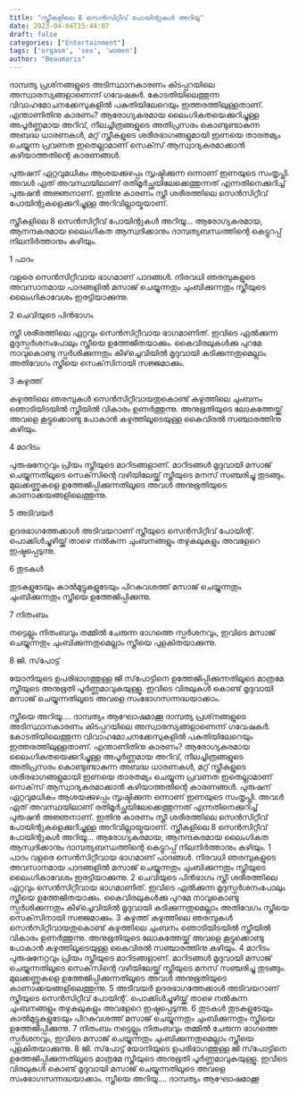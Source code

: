 ```yaml
---
title: "സ്ത്രീകളിലെ 8 സെന്‍സിറ്റീവ് പോയിന്റുകള്‍ അറിയൂ"
date: 2023-04-04T15:44:07
draft: false
categories: ["Entertainment"]
tags: ['orgasm', 'sex', 'women']
author: "Beaumaris"
---
```


ദാമ്പത്യ പ്രശ്‌നങ്ങളുടെ അടിസ്ഥാനകാരണം കിടപ്പറയിലെ അസ്വാരസ്യങ്ങളാണെന്ന് ഗവേഷകര്‍. കോടതിയിലെത്തുന്ന വിവാഹമോചനക്കേസുകളില്‍ പകുതിയിലേറെയും ഇത്തരത്തിലുള്ളതാണ്. എന്താണിതിനു കാരണം? ആരോഗ്യകരമായ ലൈംഗികതയെക്കുറിച്ചുള്ള അപൂര്‍ണ്ണമായ അറിവ്, നീലച്ചിത്രങ്ങളുടെ അതിപ്രസരം കൊണ്ടുണ്ടാകുന്ന അബദ്ധ ധാരണകള്‍, മറ്റ് സ്ത്രീകളുടെ ശരീരഭാഗങ്ങളുമായി ഇണയെ താരതമ്യം ചെയ്യുന്ന പ്രവണത ഇതെല്ലാമാണ് സെക്‌സ് ആസ്വാദ്യകരമാക്കാന്‍ കഴിയാത്തതിന്റെ കാരണങ്ങള്‍.

പുരുഷന് ഏറ്റവുമധികം ആശയക്കുഴപ്പം സൃഷ്ടിക്കുന്ന ഒന്നാണ് ഇണയുടെ സംതൃപ്തി. അവള്‍ ഏത് അവസ്ഥയിലാണ് രതിമൂര്‍ച്ഛയിലേക്കെത്തുന്നത് എന്നതിനെക്കുറിച്ച് പുരുഷന്‍ അജ്ഞനാണ്. ഇതിനു കാരണം സ്ത്രീ ശരീരത്തിലെ സെന്‍സിറ്റീവ് പോയിന്റുകളെക്കുറിച്ചുള്ള അറിവില്ലായ്മയാണ്.

സ്ത്രീകളിലെ 8 സെന്‍സിറ്റീവ് പോയിന്റുകള്‍ അറിയൂ… ആരോഗ്യകരമായ, ആനന്ദകരമായ ലൈംഗികത ആസ്വദിക്കാനും ദാമ്പത്യബന്ധത്തിന്റെ കെട്ടുറപ്പ് നിലനിര്‍ത്താനും കഴിയും.

1 പാദം

വളരെ സെന്‍സിറ്റീവായ ഭാഗമാണ് പാദങ്ങള്‍. നിരവധി ഞരമ്പുകളുടെ അവസാനമായ പാദങ്ങളില്‍ മസാജ് ചെയ്യുന്നതും ചുംബിക്കുന്നതും സ്ത്രീയുടെ ലൈംഗികാവേശം ഇരട്ടിയാക്കുന്നു.

2 ചെവിയുടെ പിന്‍ഭാഗം

സ്ത്രീ ശരീരത്തിലെ ഏറ്റവും സെന്‍സിറ്റീവായ ഭാഗമാണിത്. ഇവിടെ ഏല്‍ക്കുന്ന മൃദുസ്പര്‍ശനംപോലും സ്ത്രീയെ ഉത്തേജിതയാക്കും. കൈവിരലുകള്‍ക്കു പുറമേ നാവുകൊണ്ടു സ്പര്‍ശിക്കുന്നതും കീഴ്‌ച്ചെവിയില്‍ മൃദുവായി കടിക്കുന്നതുമെല്ലാം അതിവേഗം സ്ത്രീയെ സെക്‌സിനായി സജ്ജമാക്കും.

3 കഴുത്ത്

കഴുത്തിലെ ഞരമ്പുകള്‍ സെന്‍സിറ്റീവായതുകൊണ്ട് കഴുത്തിലെ ചുംബനം ഞൊടിയിടയില്‍ സ്ത്രീയില്‍ വികാരം ഉണര്‍ത്തുന്നു. അനുഭൂതിയുടെ ലോകത്തേയ്ക്ക് അവളെ കൂട്ടുക്കൊണ്ടു പോകാന്‍ കഴുത്തിലൂടെയുള്ള കൈവിരല്‍ സഞ്ചാരത്തിനു കഴിയും.

4 മാറിടം

പുരുഷനേറ്റവും പ്രിയം സ്ത്രീയുടെ മാറിടങ്ങളാണ്. മാറിടങ്ങള്‍ മൃദുവായി മസാജ് ചെയ്യുന്നതിലൂടെ സെക്‌സിന്റെ വഴിയിലേയ്ക്ക് സ്ത്രീയുടെ മനസ് സഞ്ചരിച്ചു തുടങ്ങും. മുലക്കണ്ണുകളെ ഉത്തേജിപ്പിക്കുന്നതിലൂടെ അവള്‍ അനുഭൂതിയുടെ കാണാക്കയങ്ങളിലെത്തുന്നു.

5 അടിവയര്‍

ഉദരഭാഗത്തേക്കാള്‍ അടിവയറാണ് സ്ത്രീയുടെ സെന്‍സിറ്റീവ് പോയിന്റ്. പൊക്കിള്‍ച്ചുഴിയ്ക്ക് താഴെ നല്‍കുന്ന ചുംബനങ്ങളും തഴുകലുകളും അവളേറെ ഇഷ്ടപ്പെടുന്നു.

6 തുടകള്‍

തുടകളുടേയും കാല്‍മുട്ടുകളുടേയും പിറകുവശത്ത് മസാജ് ചെയ്യുന്നതും ചുംബിക്കുന്നതും സ്ത്രീയെ ഉത്തേജിപ്പിക്കുന്നു.

7 നിതംബം

നട്ടെല്ലും നിതംബവും തമ്മില്‍ ചേരുന്ന ഭാഗത്തെ സ്പര്‍ശനവും, ഇവിടെ മസാജ് ചെയ്യുന്നതും ചുംബിക്കുന്നതുമെല്ലാം സ്ത്രീയെ പുളകിതയാക്കുന്നു.

8 ജി. സ്‌പോട്ട്

യോനിയുടെ ഉപരിഭാഗത്തുള്ള ജി സ്‌പോട്ടിനെ ഉത്തേജിപ്പിക്കുന്നതിലൂടെ മാത്രമേ സ്ത്രീയുടെ അനുഭൂതി പൂര്‍ണ്ണമാവുകയുള്ളൂ. ഇവിടെ വിരലുകള്‍ കൊണ്ട് മൃദുവായി മസാജ് ചെയ്യുന്നതിലൂടെ അവളെ സംഭോഗസന്നദ്ധയാക്കാം.

സ്ത്രീയെ അറിയൂ…. ദാമ്പത്യം ആഘോഷമാക്കൂ
ദാമ്പത്യ പ്രശ്‌നങ്ങളുടെ അടിസ്ഥാനകാരണം കിടപ്പറയിലെ അസ്വാരസ്യങ്ങളാണെന്ന് ഗവേഷകര്‍. കോടതിയിലെത്തുന്ന വിവാഹമോചനക്കേസുകളില്‍ പകുതിയിലേറെയും ഇത്തരത്തിലുള്ളതാണ്. എന്താണിതിനു കാരണം? ആരോഗ്യകരമായ ലൈംഗികതയെക്കുറിച്ചുള്ള അപൂര്‍ണ്ണമായ അറിവ്, നീലച്ചിത്രങ്ങളുടെ അതിപ്രസരം കൊണ്ടുണ്ടാകുന്ന അബദ്ധ ധാരണകള്‍, മറ്റ് സ്ത്രീകളുടെ ശരീരഭാഗങ്ങളുമായി ഇണയെ താരതമ്യം ചെയ്യുന്ന പ്രവണത ഇതെല്ലാമാണ് സെക്‌സ് ആസ്വാദ്യകരമാക്കാന്‍ കഴിയാത്തതിന്റെ കാരണങ്ങള്‍. പുരുഷന് ഏറ്റവുമധികം ആശയക്കുഴപ്പം സൃഷ്ടിക്കുന്ന ഒന്നാണ് ഇണയുടെ സംതൃപ്തി. അവള്‍ ഏത് അവസ്ഥയിലാണ് രതിമൂര്‍ച്ഛയിലേക്കെത്തുന്നത് എന്നതിനെക്കുറിച്ച് പുരുഷന്‍ അജ്ഞനാണ്. ഇതിനു കാരണം സ്ത്രീ ശരീരത്തിലെ സെന്‍സിറ്റീവ് പോയിന്റുകളെക്കുറിച്ചുള്ള അറിവില്ലായ്മയാണ്. സ്ത്രീകളിലെ 8 സെന്‍സിറ്റീവ് പോയിന്റുകള്‍ അറിയൂ… ആരോഗ്യകരമായ, ആനന്ദകരമായ ലൈംഗികത ആസ്വദിക്കാനും ദാമ്പത്യബന്ധത്തിന്റെ കെട്ടുറപ്പ് നിലനിര്‍ത്താനും കഴിയും. 1 പാദം വളരെ സെന്‍സിറ്റീവായ ഭാഗമാണ് പാദങ്ങള്‍. നിരവധി ഞരമ്പുകളുടെ അവസാനമായ പാദങ്ങളില്‍ മസാജ് ചെയ്യുന്നതും ചുംബിക്കുന്നതും സ്ത്രീയുടെ ലൈംഗികാവേശം ഇരട്ടിയാക്കുന്നു. 2 ചെവിയുടെ പിന്‍ഭാഗം സ്ത്രീ ശരീരത്തിലെ ഏറ്റവും സെന്‍സിറ്റീവായ ഭാഗമാണിത്. ഇവിടെ ഏല്‍ക്കുന്ന മൃദുസ്പര്‍ശനംപോലും സ്ത്രീയെ ഉത്തേജിതയാക്കും. കൈവിരലുകള്‍ക്കു പുറമേ നാവുകൊണ്ടു സ്പര്‍ശിക്കുന്നതും കീഴ്‌ച്ചെവിയില്‍ മൃദുവായി കടിക്കുന്നതുമെല്ലാം അതിവേഗം സ്ത്രീയെ സെക്‌സിനായി സജ്ജമാക്കും. 3 കഴുത്ത് കഴുത്തിലെ ഞരമ്പുകള്‍ സെന്‍സിറ്റീവായതുകൊണ്ട് കഴുത്തിലെ ചുംബനം ഞൊടിയിടയില്‍ സ്ത്രീയില്‍ വികാരം ഉണര്‍ത്തുന്നു. അനുഭൂതിയുടെ ലോകത്തേയ്ക്ക് അവളെ കൂട്ടുക്കൊണ്ടു പോകാന്‍ കഴുത്തിലൂടെയുള്ള കൈവിരല്‍ സഞ്ചാരത്തിനു കഴിയും. 4 മാറിടം പുരുഷനേറ്റവും പ്രിയം സ്ത്രീയുടെ മാറിടങ്ങളാണ്. മാറിടങ്ങള്‍ മൃദുവായി മസാജ് ചെയ്യുന്നതിലൂടെ സെക്‌സിന്റെ വഴിയിലേയ്ക്ക് സ്ത്രീയുടെ മനസ് സഞ്ചരിച്ചു തുടങ്ങും. മുലക്കണ്ണുകളെ ഉത്തേജിപ്പിക്കുന്നതിലൂടെ അവള്‍ അനുഭൂതിയുടെ കാണാക്കയങ്ങളിലെത്തുന്നു. 5 അടിവയര്‍ ഉദരഭാഗത്തേക്കാള്‍ അടിവയറാണ് സ്ത്രീയുടെ സെന്‍സിറ്റീവ് പോയിന്റ്. പൊക്കിള്‍ച്ചുഴിയ്ക്ക് താഴെ നല്‍കുന്ന ചുംബനങ്ങളും തഴുകലുകളും അവളേറെ ഇഷ്ടപ്പെടുന്നു. 6 തുടകള്‍ തുടകളുടേയും കാല്‍മുട്ടുകളുടേയും പിറകുവശത്ത് മസാജ് ചെയ്യുന്നതും ചുംബിക്കുന്നതും സ്ത്രീയെ ഉത്തേജിപ്പിക്കുന്നു. 7 നിതംബം നട്ടെല്ലും നിതംബവും തമ്മില്‍ ചേരുന്ന ഭാഗത്തെ സ്പര്‍ശനവും, ഇവിടെ മസാജ് ചെയ്യുന്നതും ചുംബിക്കുന്നതുമെല്ലാം സ്ത്രീയെ പുളകിതയാക്കുന്നു. 8 ജി. സ്‌പോട്ട് യോനിയുടെ ഉപരിഭാഗത്തുള്ള ജി സ്‌പോട്ടിനെ ഉത്തേജിപ്പിക്കുന്നതിലൂടെ മാത്രമേ സ്ത്രീയുടെ അനുഭൂതി പൂര്‍ണ്ണമാവുകയുള്ളൂ. ഇവിടെ വിരലുകള്‍ കൊണ്ട് മൃദുവായി മസാജ് ചെയ്യുന്നതിലൂടെ അവളെ സംഭോഗസന്നദ്ധയാക്കാം. സ്ത്രീയെ അറിയൂ…. ദാമ്പത്യം ആഘോഷമാക്കൂ
